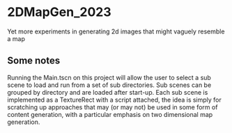 # 2DMapGen_2023

Yet more experiments in generating 2d images that might vaguely resemble a map

## Some notes

Running the Main.tscn on this project will allow the user to select a sub scene to load and run from a set of sub directories.
Sub scenes can be grouped by directory and are loaded after start-up.
Each sub scene is implemented as a TextureRect with a script attached, the idea is simply for scratching up approaches that may (or may not) be used in some form of content generation, with a particular emphasis on two dimensional map generation.